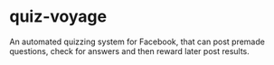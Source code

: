 # quiz-voyage
An automated quizzing system for Facebook, that can post premade questions, check for answers and then reward later post results.
